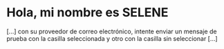 # Hola, mi nombre es SELENE


[...] con su proveedor de correo electrónico, intente enviar un mensaje de prueba con la casilla seleccionada y otro con la casilla sin seleccionar [...] 
